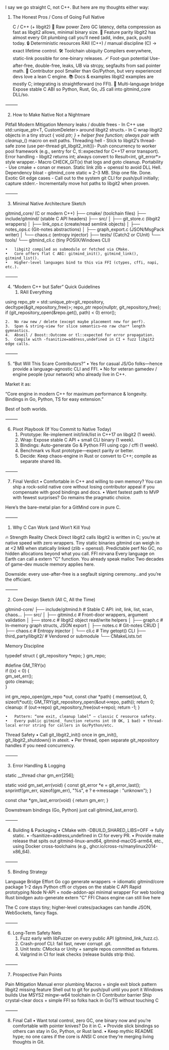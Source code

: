 I say we go straight C, not C++. But here are my thoughts either way:

1.  The Honest Pros / Cons of Going Full Native

	C / C++ (+ libgit2)
🚀 Raw power	Zero GC latency, delta compression as fast as libgit2 allows, minimal binary size.
🔌 Feature parity	libgit2 has almost every Git plumbing call you’ll need (add, index, pack, push) today.
🔒 Deterministic resources	RAII (C++) / manual discipline (C) → exact lifetime control.
🛠 Toolchain ubiquity	Compilers everywhere, static-link possible for one-binary releases.
🩹 Foot-gun potential	Use-after-free, double-free, leaks, UB via strcpy, segfaults from sad pointer math.
🤝 Contributor pool	Smaller than Go/Python, but very experienced devs love a lean C engine.
📚 Docs & examples	libgit2 examples are mostly C; integrating is straightforward (no FFI).
🔄 Multi-language bridge	Expose stable C ABI so Python, Rust, Go, JS call into gitmind_core DLL/so.


⸻

2.  How to Make Native Not a Nightmare

Pitfall	Modern Mitigation
Memory leaks / double frees	- In C++ use std::unique_ptr<T, CustomDeleter> around libgit2 structs.- In C wrap libgit2 objects in a tiny struct { void *ptr; } + helper free function; always pair with cleanup_*() macro on exit paths.
Threading hell	- Stick to libgit2’s thread-safe zone (use per-thread git_libgit2_init())- Push concurrency to worker pool framework (e.g., sentry for C, tl::expected for C++17 error transport).
Error handling	- libgit2 returns int; always convert to Result<int, git_error*> style wrapper.- Macro CHECK_GIT(x) that logs and goto cleanup.
Portability	- Use cmake + conan or meson. Static link zlib + openssl to avoid DLL Hell.
Dependency bloat	- gitmind_core static ≈ 2–3 MB. Ship one file. Done.
Exotic Git edge cases	- Call out to the system git CLI for push/pull initially; capture stderr.- Incrementally move hot paths to libgit2 when proven.


⸻

3.  Minimal Native Architecture Sketch

gitmind_core/          (C or modern C++)
├── cmake/             (toolchain files)
├── include/gitmind/   (stable C API headers)
├── src/
│   ├── git_store.c    (libgit2 wrappers)
│   ├── link_ops.c     (create/read semlink objects)
│   ├── notes_ops.c    (Git-notes abstractions)
│   ├── graph_export.c (JSON/MsgPack writer)
│   └── chaos.c        (entropy injector)
├── tests/             (Catch2 or CUnit)
└── tools/
    └── gitmind_cli.c  (tiny POSIX/Windows CLI)

	•	libgit2 compiled as submodule or fetched via CMake.
	•	Core offers flat C ABI: gitmind_init(), gitmind_link(), gitmind_list().
	•	Higher-level languages bind to this via FFI (ctypes, cffi, napi, etc.).

⸻

4.  “Modern C++ but Safer” Quick Guidelines
	1.	RAII Everything

using repo_ptr = std::unique_ptr<git_repository, decltype(&git_repository_free)>;
repo_ptr repo{nullptr, git_repository_free};
if (git_repository_open(&repo.get(), path) < 0) error();


	2.	No raw new / delete (except maybe placement new for perf).
	3.	Span & string-view for slice semantics—no raw char* length gymnastics.
	4.	Abseil / Boost::Outcome or tl::expected for error propagation.
	5.	Compile with -fsanitize=address,undefined in CI + fuzz libgit2 edge calls.

⸻

5.  “But Will This Scare Contributors?”
	•	Yes for casual JS/Go folks—hence provide a language-agnostic CLI and FFI.
	•	No for veteran gamedev / engine people (your network) who already live in C++.

Market it as:

“Core engine in modern C++ for maximum performance & longevity. Bindings in Go, Python, TS for easy extension.”

Best of both worlds.

⸻

6.  Pivot Playbook (If You Commit to Native Today)
	1.	Prototype: Re-implement init/link/list in C++17 on libgit2 (1 week).
	2.	Wrap: Expose stable C API + small CLI binary (1 week).
	3.	Bindings: Auto-generate Go & Python FFI using cgo / cffi (1 week).
	4.	Benchmark vs Rust prototype—expect parity or better.
	5.	Decide: Keep chaos-engine in Rust or convert to C++; compile as separate shared lib.

⸻

7.  Final Verdict
	•	Comfortable in C++ and willing to own memory?
You can ship a rock-solid native core without losing contributor appeal if you compensate with good bindings and docs.
	•	Want fastest path to MVP with fewest surprises?
Go remains the pragmatic choice.


Here’s the bare-metal plan for a GitMind core in pure C.

⸻

1. Why C Can Work (and Won’t Kill You)

🔥 Strength	Reality Check
Direct libgit2 calls	libgit2 is written in C; you’re at native speed with zero wrappers.
Tiny static binaries	gitmind can weigh in at <2 MB when statically linked (zlib + openssl).
Predictable perf	No GC, no hidden allocations beyond what you call.
FFI nirvana	Every language on Earth can call a extern "C" function.
You already speak malloc	Two decades of game-dev muscle memory applies here.

Downside: every use-after-free is a segfault signing ceremony…and you’re the officiant.

⸻

2. Core Design Sketch (All C, All the Time)

gitmind-core/
├── include/gitmind.h      # Stable C API: init, link, list, scan, chaos...
├── src/
│   ├── gitmind.c          # Front-door wrappers, argument validation
│   ├── store.c            # libgit2 object read/write helpers
│   ├── graph.c            # In-memory graph structs, JSON export
│   ├── notes.c            # Git-notes CRUD
│   ├── chaos.c            # Entropy injector
│   └── cli.c              # Tiny getopt() CLI
├── third_party/libgit2/   # Vendored or submodule
└── CMakeLists.txt

Memory Discipline

typedef struct {
    git_repository *repo;
} gm_repo;

#define GM_TRY(x)         \
    if ((x) < 0) {        \
        gm_set_err();     \
        goto cleanup;     \
    }

int gm_repo_open(gm_repo *out, const char *path) {
    memset(out, 0, sizeof(*out));
    GM_TRY(git_repository_open(&out->repo, path));
    return 0;
cleanup:
    if (out->repo) git_repository_free(out->repo);
    return -1;
}

	•	Pattern: “one exit, cleanup label” — classic C resource safety.
	•	Every public gitmind_ function returns int (0 OK, ­1 bad) + thread-local error string for callers in Go/Python/etc.

Thread Safety
	•	Call git_libgit2_init() once in gm_init(), git_libgit2_shutdown() in atexit.
	•	Per thread, open separate git_repository handles if you need concurrency.

⸻

3. Error Handling & Logging

static __thread char gm_err[256];

static void gm_set_err(void) {
    const git_error *e = git_error_last();
    snprintf(gm_err, sizeof(gm_err), "%s", e ? e->message : "unknown");
}

const char *gm_last_error(void) {
    return gm_err;
}

Downstream bindings (Go, Python) just call gitmind_last_error().

⸻

4. Building & Packaging
	•	CMake with -DBUILD_SHARED_LIBS=OFF → fully static.
	•	-fsanitize=address,undefined in CI for every PR.
	•	Provide make release that spits out gitmind-linux-amd64, gitmind-macOS-arm64, etc., using Docker cross-toolchains (e.g., ghcr.io/cross-rs/manylinux2014-x86_64).

⸻

5. Binding Strategy

Language	Bridge	Effort
Go	cgo generate wrappers → idiomatic gitmind/core package	1–2 days
Python	cffi or ctypes on the stable C API	Rapid prototyping
Node	N-API + node-addon-api minimal wrapper	For web tooling
Rust	bindgen auto-generate extern "C" FFI	Chaos engine can still live here

The C core stays tiny; higher-level crates/packages can handle JSON, WebSockets, fancy flags.

⸻

6. Long-Term Safety Nets
	1.	Fuzz early with libFuzzer on every public API (gitmind_link_fuzz.c).
	2.	Crash-proof CLI: fail fast, never corrupt .git.
	3.	Unit tests: CMocka or Unity + sample repos committed as fixtures.
	4.	Valgrind in CI for leak checks (release builds strip this).

⸻

7. Prospective Pain Points

Pain	Mitigation
Manual error plumbing	Macros + single exit block pattern
libgit2 missing feature	Shell out to git for push/pull until you port it
Windows builds	Use MSYS2 mingw-w64 toolchain in CI
Contributor barrier	Ship crystal-clear docs + simple FFI so folks hack in Go/TS without touching C


⸻

8. Final Call
	•	Want total control, zero GC, one binary now and you’re comfortable with pointer knives?
Do it in C.
	•	Provide slick bindings so others can stay in Go, Python, or Rust land.
	•	Keep mythic README hype; no one cares if the core is ANSI C once they’re merging living thoughts in Git.
